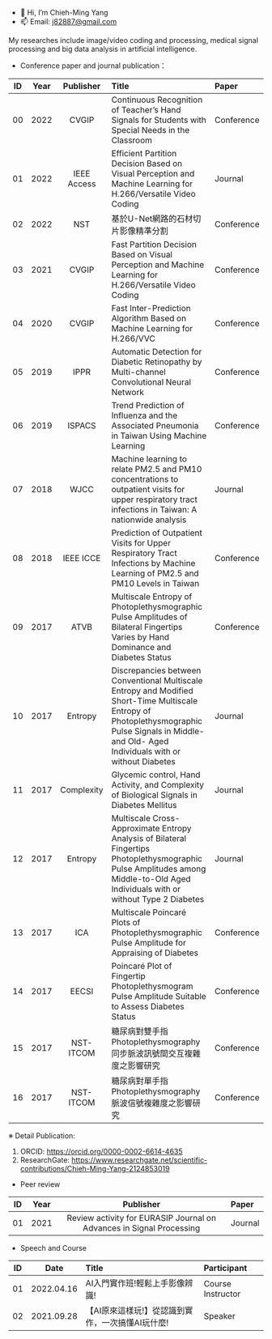 - 👋 Hi, I’m Chieh-Ming Yang
- 📫 Email: j82887@gmail.com

My researches include image/video coding and processing, medical signal processing and big data analysis in artificial intelligence.
- Conference paper and journal publication：

| ID | Year | Publisher | Title | Paper |
| :----: | :----: | :----: | :---- | :---- | 
| 00 | 2022 | CVGIP | Continuous Recognition of Teacher’s Hand Signals for Students with Special Needs in the Classroom | Conference |
| 01 | 2022 | IEEE Access | Efficient Partition Decision Based on Visual Perception and Machine Learning for H.266/Versatile Video Coding | Journal |
| 02 | 2022 | NST | 基於U-Net網路的石材切片影像精準分割 | Conference |
| 03 | 2021 | CVGIP | Fast Partition Decision Based on Visual Perception and Machine Learning for H.266/Versatile Video Coding | Conference |
| 04 | 2020 | CVGIP | Fast Inter-Prediction Algorithm Based on Machine Learning for H.266/VVC | Conference |
| 05 | 2019 | IPPR | Automatic Detection for Diabetic Retinopathy by Multi-channel Convolutional Neural Network | Conference |
| 06 | 2019 | ISPACS | Trend Prediction of Influenza and the Associated Pneumonia in Taiwan Using Machine Learning | Conference |
| 07 | 2018 | WJCC | Machine learning to relate PM2.5 and PM10 concentrations to outpatient visits for upper respiratory tract infections in Taiwan: A nationwide analysis | Journal |
| 08 | 2018 | IEEE ICCE | Prediction of Outpatient Visits for Upper Respiratory Tract Infections by Machine Learning of PM2.5 and PM10 Levels in Taiwan | Conference |
| 09 | 2017 | ATVB | Multiscale Entropy of Photoplethysmographic Pulse Amplitudes of Bilateral Fingertips Varies by Hand Dominance and Diabetes Status | Conference |
| 10 | 2017 | Entropy | Discrepancies between Conventional Multiscale Entropy and Modified Short-Time Multiscale Entropy of Photoplethysmographic Pulse Signals in Middle- and Old- Aged Individuals with or without Diabetes | Journal |
| 11 | 2017 | Complexity | Glycemic control, Hand Activity, and Complexity of Biological Signals in Diabetes Mellitus | Journal |
| 12 | 2017 | Entropy | Multiscale Cross-Approximate Entropy Analysis of Bilateral Fingertips Photoplethysmographic Pulse Amplitudes among Middle-to-Old Aged Individuals with or without Type 2 Diabetes | Journal |
| 13 | 2017 | ICA | Multiscale Poincaré Plots of Photoplethysmographic Pulse Amplitude for Appraising of Diabetes | Conference |
| 14 | 2017 | EECSI | Poincaré Plot of Fingertip Photoplethysmogram Pulse Amplitude Suitable to Assess Diabetes Status | Conference |
| 15 | 2017 | NST-ITCOM | 糖尿病對雙手指Photoplethysmography同步脈波訊號間交互複雜度之影響研究 | Conference |
| 16 | 2017 | NST-ITCOM | 糖尿病對單手指Photoplethysmography脈波信號複雜度之影響研究 | Conference |

※ Detail Publication: 
1. ORCID: https://orcid.org/0000-0002-6614-4635
2. ResearchGate: https://www.researchgate.net/scientific-contributions/Chieh-Ming-Yang-2124853019


- Peer review

| ID | Year | Publisher | Paper |
| :----: | :----: | :----: | :---- | 
| 01 | 2021 | Review activity for EURASIP Journal on Advances in Signal Processing | Journal |

- Speech and Course

| ID | Date | Title | Participant |
| :----: | :----: | :---- | :---- | 
| 01 | 2022.04.16 | AI入門實作班!輕鬆上手影像辨識! | Course Instructor |
| 02 | 2021.09.28 | 【AI原來這樣玩!】從認識到實作，一次搞懂AI玩什麼! | Speaker |
